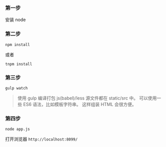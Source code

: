 ### 第一步
安装 node

### 第二步
```
npm install
```
或者
```
tnpm install
```

### 第三步
```
gulp watch
```
> 使用 gulp 编译打包 js(babel)/less
> 源文件都在 static/src 中。
> 可以使用一些 ES6 语法，比如模板字符串。
> 这样组装 HTML 会很方便。

### 第四步
```
node app.js
```
打开浏览器 `http://localhost:8099/`
